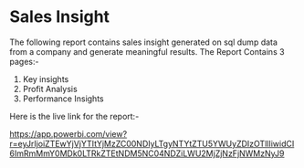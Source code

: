 # Sales Insight
The following report contains sales insight generated on sql dump data from a company and generate meaningful results.
The Report Contains 3 pages:-
1. Key insights
2. Profit Analysis
3. Performance Insights

Here is the live link for the report:-

https://app.powerbi.com/view?r=eyJrIjoiZTEwYjVjYTItYjMzZC00NDIyLTgyNTYtZTU5YWUyZDIzOTllIiwidCI6ImRmMmY0MDk0LTRkZTEtNDM5NC04NDZiLWU2MjZjNzFjNWMzNyJ9
